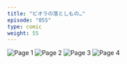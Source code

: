 ```yaml
---
title: "ビオラの落としもの…"
episode: "055"
type: comic
weight: 55
---
```


![Page 1](cut-1.jpg)
![Page 2](cut-2.jpg)
![Page 3](cut-3.jpg)
![Page 4](cut-4.jpg)
